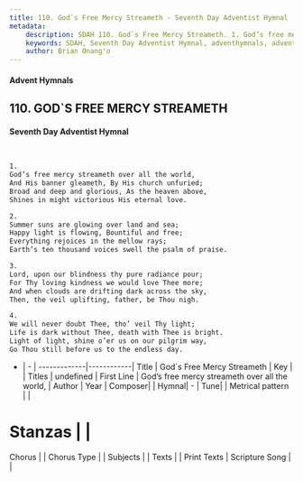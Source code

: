 ```yaml
---
title: 110. God`s Free Mercy Streameth - Seventh Day Adventist Hymnal
metadata:
    description: SDAH 110. God`s Free Mercy Streameth. 1. God’s free mercy streameth over all the world, And His banner gleameth, By His church unfuried; Broad and deep and glorious, As the heaven above, Shines in might victorious His eternal love.
    keywords: SDAH, Seventh Day Adventist Hymnal, adventhymnals, advent hymnals, God`s Free Mercy Streameth, God’s free mercy streameth over all the world, 
    author: Brian Onang'o
---
```


#### Advent Hymnals
## 110. GOD`S FREE MERCY STREAMETH
#### Seventh Day Adventist Hymnal

```txt


1.
God’s free mercy streameth over all the world,
And His banner gleameth, By His church unfuried;
Broad and deep and glorious, As the heaven above,
Shines in might victorious His eternal love.

2.
Summer suns are glowing over land and sea;
Happy light is flowing, Bountiful and free;
Everything rejoices in the mellow rays;
Earth’s ten thousand voices swell the psalm of praise.

3.
Lord, upon our blindness thy pure radiance pour;
For Thy loving kindness we would love Thee more;
And when clouds are drifting dark across the sky,
Then, the veil uplifting, father, be Thou nigh.

4.
We will never doubt Thee, tho’ veil Thy light;
Life is dark without Thee, death with Thee is bright.
Light of light, shine o’er us on our pilgrim way,
Go Thou still before us to the endless day.


```

- |   -  |
-------------|------------|
Title | God`s Free Mercy Streameth |
Key |  |
Titles | undefined |
First Line | God’s free mercy streameth over all the world, |
Author | 
Year | 
Composer|  |
Hymnal|  - |
Tune|  |
Metrical pattern | |
# Stanzas |  |
Chorus |  |
Chorus Type |  |
Subjects |  |
Texts |  |
Print Texts | 
Scripture Song |  |
  
